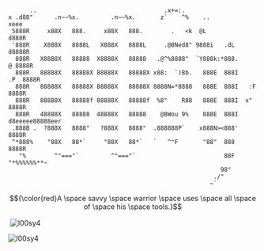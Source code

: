 ```

      ..                                    .x+=:.                                
x .d88"      .n~~%x.         .n~~%x.       z`    ^%    ..                 xeee    
 5888R     x88X   888.     x88X   888.        .   <k  @L                 d888R    
 '888R    X888X   8888L   X888X   8888L     .@8Ned8" 9888i   .dL        d8888R    
  888R   X8888X   88888  X8888X   88888   .@^%8888"  `Y888k:*888.      @ 8888R    
  888R   88888X   88888X 88888X   88888X x88:  `)8b.   888E  888I    .P  8888R    
  888R   88888X   88888X 88888X   88888X 8888N=*8888   888E  888I   :F   8888R    
  888R   88888X   88888f 88888X   88888f  %8"    R88   888E  888I  x"    8888R    
  888R   48888X   88888  48888X   88888    @8Wou 9%    888E  888I d8eeeee88888eer 
 .888B .  ?888X   8888"   ?888X   8888"  .888888P`    x888N><888'        8888R    
 ^*888%    "88X   88*`     "88X   88*`   `   ^"F       "88"  888         8888R    
   "%        ^"==="`         ^"==="`                         88F      "*%%%%%%**~ 
                                                            98"                   
                                                          ./"                     
                                                         ~`                       
```

$${\color{red}A \space savvy \space warrior \space uses \space all \space of \space his \space tools.}$$





<p>&nbsp;<img align="center" src="https://github-readme-stats.vercel.app/api?username=l00sy4&theme=shadow_red&show_icons=true&locale=en" alt="l00sy4" /></p>

<p><img align="center" src="https://github-readme-streak-stats.herokuapp.com/?user=l00sy4&theme=shadow_red" alt="l00sy4" /></p>
